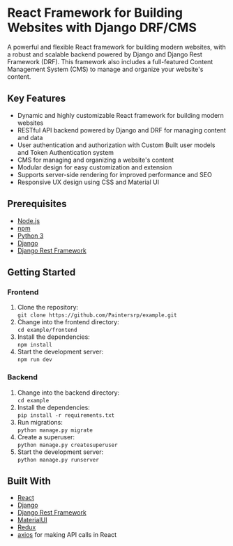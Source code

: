 # React Framework for Building Websites with Django DRF/CMS

A powerful and flexible React framework for building modern websites, with a robust and scalable backend powered by Django and Django Rest Framework (DRF). This framework also includes a full-featured Content Management System (CMS) to manage and organize your website's content.

## Key Features

- Dynamic and highly customizable React framework for building modern websites
- RESTful API backend powered by Django and DRF for managing content and data
- User authentication and authorization with Custom Built user models and Token Authentication system
- CMS for managing and organizing a website's content
- Modular design for easy customization and extension
- Supports server-side rendering for improved performance and SEO
- Responsive UX design using CSS and Material UI

## Prerequisites

- [Node.js](https://nodejs.org/en/download/)
- [npm](https://www.npmjs.com/get-npm)
- [Python 3](https://www.python.org/downloads/)
- [Django](https://www.djangoproject.com/download/)
- [Django Rest Framework](https://www.django-rest-framework.org/#installation)

## Getting Started

### Frontend

1. Clone the repository:  
   `git clone https://github.com/Paintersrp/example.git`
2. Change into the frontend directory:  
   `cd example/frontend`
3. Install the dependencies:  
   `npm install`
4. Start the development server:  
   `npm run dev`

### Backend

1. Change into the backend directory:  
   `cd example`
2. Install the dependencies:  
   `pip install -r requirements.txt`
3. Run migrations:  
   `python manage.py migrate`
4. Create a superuser:  
   `python manage.py createsuperuser`
5. Start the development server:  
   `python manage.py runserver`

## Built With

- [React](https://reactjs.org/)
- [Django](https://www.djangoproject.com/)
- [Django Rest Framework](https://www.django-rest-framework.org/)
- [MaterialUI](https://mui.com/)
- [Redux](https://redux.js.org/)
- [axios](https://github.com/axios/axios) for making API calls in React
